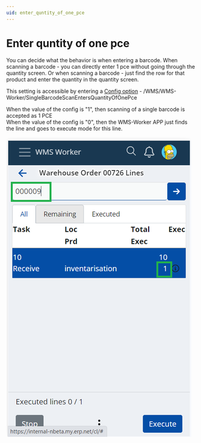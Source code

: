 ```yaml
---
uid: enter_quntity_of_one_pce
---
```


# Enter quntity of one pce

You can decide what the behavior is when entering a barcode.
When scanning a barcode - you can directly enter 1 pce without going through the quantity screen. 
Or when scanning a barcode - just find the row for that product and enter the quantity in the quantity screen.

This setting is accessible by entering a [Config option](/modules/reference/config-options-reference.md) - /WMS/WMS-Worker/SingleBarcodeScanEntersQuantityOfOnePce

When the value of the config is "1", then scanning of a single barcode is accepted as 1 PCE <br>
When the value of the config is "0", then the WMS-Worker APP just finds the line and goes to execute mode for this line. 

![Enter Quantity of one pce](pictures/enter-quantity-of-one-pce.png)
